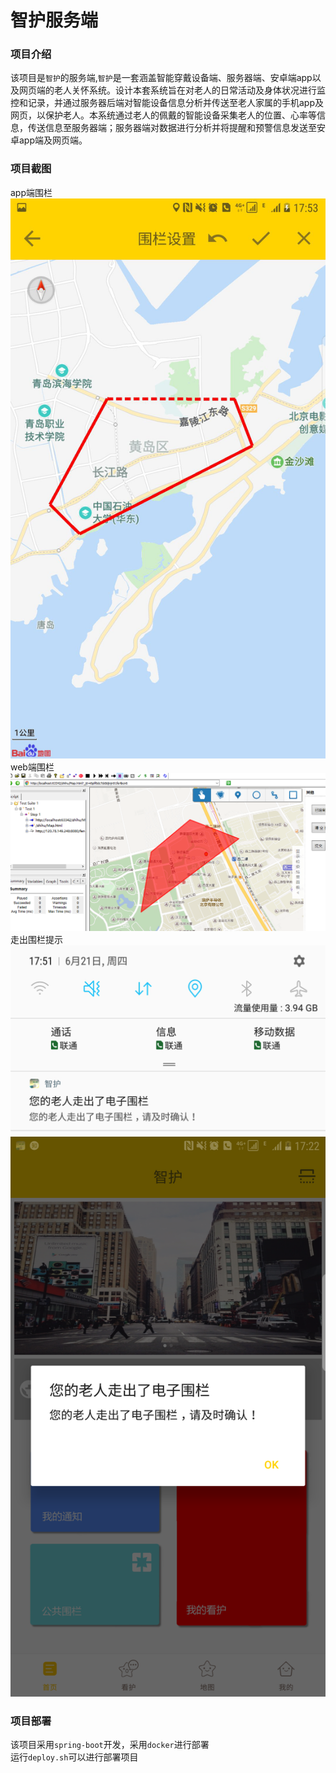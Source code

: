 # 智护服务端

### 项目介绍
该项目是`智护`的服务端,`智护`是一套涵盖智能穿戴设备端、服务器端、安卓端app以及网页端的老人关怀系统。设计本套系统旨在对老人的日常活动及身体状况进行监控和记录，并通过服务器后端对智能设备信息分析并传送至老人家属的手机app及网页，以保护老人。本系统通过老人的佩戴的智能设备采集老人的位置、心率等信息，传送信息至服务器端；服务器端对数据进行分析并将提醒和预警信息发送至安卓app端及网页端。
### 项目截图
app端围栏
![app端围栏](doc/1.png)
web端围栏
![web端围栏](doc/4.png)
走出围栏提示
![走出围栏提示1](doc/3.png)
![走出围栏提示1](doc/2.png)
### 项目部署
该项目采用`spring-boot`开发，采用`docker`进行部署  
运行`deploy.sh`可以进行部署项目
